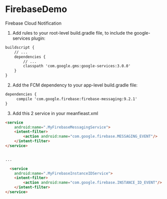 # FirebaseDemo
Firebase Cloud Notification

1) Add rules to your root-level build.gradle file, to include the google-services plugin:
```html
buildscript {
    // ...
    dependencies {
        // ...
        classpath 'com.google.gms:google-services:3.0.0'
    }
}
```

2) Add the FCM dependency to your app-level build.gradle file:

```html
dependencies {
     compile 'com.google.firebase:firebase-messaging:9.2.1'
}
```

3) Add this 2 service in your meanfieast.xml
```html
<service
    android:name=".MyFirebaseMessagingService">
    <intent-filter>
        <action android:name="com.google.firebase.MESSAGING_EVENT"/>
    </intent-filter>
</service>
 

...

  <service
    android:name=".MyFirebaseInstanceIDService">
    <intent-filter>
        <action android:name="com.google.firebase.INSTANCE_ID_EVENT"/>
    </intent-filter>
</service>
 ```

 
